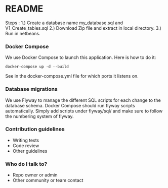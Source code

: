 # README #

Steps :
1.) Create a database name my_database.sql and V1_Create_tables.sql
2.) Download Zip file and extract in local directory.
3.) Run in netbeans.

### Docker Compose

We use Docker Compose to launch this application. Here is how to do it:

```
docker-compose up -d --build
```

See in the docker-compose.yml file for which ports it listens on.

### Database migrations

We use Flyway to manage the different SQL scripts for each change to the database schema.
Docker Compose should run flyway scripts automatically. Simply add scripts under flyway/sql/
and make sure to follow the numbering system of flyway.

### Contribution guidelines ###

* Writing tests
* Code review
* Other guidelines

### Who do I talk to? ###

* Repo owner or admin
* Other community or team contact
